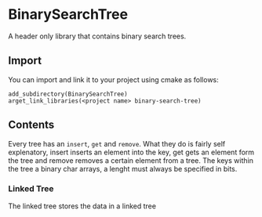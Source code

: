 # BinarySearchTree
A header only library that contains binary search trees.

## Import
You can import and link it to your project using cmake as follows:
```
add_subdirectory(BinarySearchTree)
arget_link_libraries(<project name> binary-search-tree)
```

## Contents
Every tree has an ```insert```, ```get``` and ```remove```. What they do is fairly self explenatory, insert inserts an element into the key, get gets an element form the tree and remove removes a certain element from a tree. The keys within the tree a binary char arrays, a lenght must always be specified in bits.

### Linked Tree
The linked tree stores the data in a linked tree